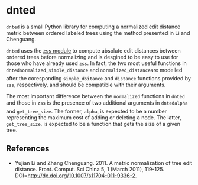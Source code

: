# dnted
`dnted` is a small Python library for computing a normalized edit distance metric between ordered labeled trees using the method presented in Li and Chenguang.

`dnted` uses the [zss module](https://github.com/timtadh/zhang-shasha) to compute absolute edit distances between ordered trees before normalizing and is desgined to be easy to use for those who have already used `zss`. In fact, the two most useful functions in `dnted``normalized_simple_distance` and `normalized_distance`are modelled after the coresponding `simple_dsitance` and `distance` functions provided by `zss`, respectively, and should be compatible with their arguments.

The most important difference between the `normalized` functions in `dnted` and those in `zss` is the presence of two additional arguments in `dnted``alpha` and `get_tree_size`. The former, `alpha`, is expected to be a number representing the maximum cost of adding or deleting a node. The latter, `get_tree_size`, is expected to be a function that gets the size of a given tree.

## References

* Yujian Li and Zhang Chenguang. 2011. A metric normalization of tree edit distance. Front. Comput. Sci China 5, 1 (March 2011), 119-125. DOI=http://dx.doi.org/10.1007/s11704-011-9336-2.


